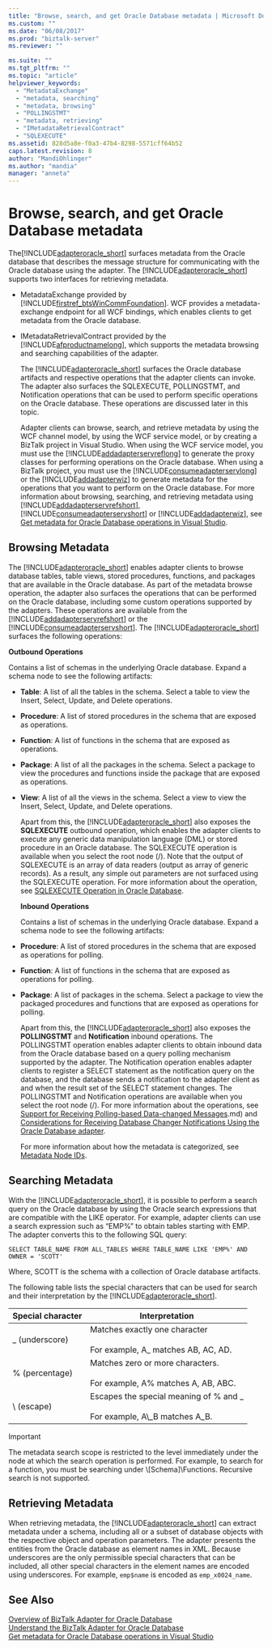 ```yaml
---
title: "Browse, search, and get Oracle Database metadata | Microsoft Docs"
ms.custom: ""
ms.date: "06/08/2017"
ms.prod: "biztalk-server"
ms.reviewer: ""

ms.suite: ""
ms.tgt_pltfrm: ""
ms.topic: "article"
helpviewer_keywords: 
  - "MetadataExchange"
  - "metadata, searching"
  - "metadata, browsing"
  - "POLLINGSTMT"
  - "metadata, retrieving"
  - "IMetadataRetrievalContract"
  - "SQLEXECUTE"
ms.assetid: 828d5a8e-f0a3-47b4-8298-5571cff64b52
caps.latest.revision: 8
author: "MandiOhlinger"
ms.author: "mandia"
manager: "anneta"
---
```

# Browse, search, and get Oracle Database metadata
The[!INCLUDE[adapteroracle_short](../../includes/adapteroracle-short-md.md)] surfaces metadata from the Oracle database that describes the message structure for communicating with the Oracle database using the adapter. The [!INCLUDE[adapteroracle_short](../../includes/adapteroracle-short-md.md)] supports two interfaces for retrieving metadata.  
  
- MetadataExchange provided by [!INCLUDE[firstref_btsWinCommFoundation](../../includes/firstref-btswincommfoundation-md.md)]. WCF provides a metadata-exchange endpoint for all WCF bindings, which enables clients to get metadata from the Oracle database.  
  
- IMetadataRetrievalContract provided by the [!INCLUDE[afproductnamelong](../../includes/afproductnamelong-md.md)], which supports the metadata browsing and searching capabilities of the adapter.  
  
  The [!INCLUDE[adapteroracle_short](../../includes/adapteroracle-short-md.md)] surfaces the Oracle database artifacts and respective operations that the adapter clients can invoke. The adapter also surfaces the SQLEXECUTE, POLLINGSTMT, and Notification operations that can be used to perform specific operations on the Oracle database. These operations are discussed later in this topic.  
  
  Adapter clients can browse, search, and retrieve metadata by using the WCF channel model, by using the WCF service model, or by creating a BizTalk project in Visual Studio. When using the WCF service model, you must use the [!INCLUDE[addadapterservreflong](../../includes/addadapterservreflong-md.md)] to generate the proxy classes for performing operations on the Oracle database. When using a BizTalk project, you must use the [!INCLUDE[consumeadapterservlong](../../includes/consumeadapterservlong-md.md)] or the [!INCLUDE[addadapterwiz](../../includes/addadapterwiz-md.md)] to generate metadata for the operations that you want to perform on the Oracle database. For more information about browsing, searching, and retrieving metadata using [!INCLUDE[addadapterservrefshort](../../includes/addadapterservrefshort-md.md)], [!INCLUDE[consumeadapterservshort](../../includes/consumeadapterservshort-md.md)] or [!INCLUDE[addadapterwiz](../../includes/addadapterwiz-md.md)], see [Get metadata for Oracle Database operations in Visual Studio](../../adapters-and-accelerators/adapter-oracle-database/get-metadata-for-oracle-database-operations-in-visual-studio.md).  
  
## Browsing Metadata  
 The [!INCLUDE[adapteroracle_short](../../includes/adapteroracle-short-md.md)] enables adapter clients to browse database tables, table views, stored procedures, functions, and packages that are available in the Oracle database. As part of the metadata browse operation, the adapter also surfaces the operations that can be performed on the Oracle database, including some custom operations supported by the adapters. These operations are available from the [!INCLUDE[addadapterservrefshort](../../includes/addadapterservrefshort-md.md)] or the [!INCLUDE[consumeadapterservshort](../../includes/consumeadapterservshort-md.md)]. The [!INCLUDE[adapteroracle_short](../../includes/adapteroracle-short-md.md)] surfaces the following operations:  
  
 **Outbound Operations**  
  
 Contains a list of schemas in the underlying Oracle database. Expand a schema node to see the following artifacts:  
  
- **Table**: A list of all the tables in the schema. Select a table to view the Insert, Select, Update, and Delete operations.  
  
- **Procedure**: A list of stored procedures in the schema that are exposed as operations.  
  
- **Function**: A list of functions in the schema that are exposed as operations.  
  
- **Package**: A list of all the packages in the schema. Select a package to view the procedures and functions inside the package that are exposed as operations.  
  
- **View**: A list of all the views in the schema. Select a view to view the Insert, Select, Update, and Delete operations.  
  
  Apart from this, the [!INCLUDE[adapteroracle_short](../../includes/adapteroracle-short-md.md)] also exposes the **SQLEXECUTE** outbound operation, which enables the adapter clients to execute any generic data manipulation language (DML) or stored procedure in an Oracle database. The SQLEXECUTE operation is available when you select the root node (/). Note that the output of SQLEXECUTE is an array of data readers (output as array of generic records). As a result, any simple out parameters are not surfaced using the SQLEXECUTE operation. For more information about the operation, see [SQLEXECUTE Operation in Oracle Database](../../adapters-and-accelerators/adapter-oracle-database/sqlexecute-operation-in-oracle-database.md).  
  
  **Inbound Operations**  
  
  Contains a list of schemas in the underlying Oracle database. Expand a schema node to see the following artifacts:  
  
- **Procedure**: A list of stored procedures in the schema that are exposed as operations for polling.  
  
- **Function**: A list of functions in the schema that are exposed as operations for polling.  
  
- **Package**: A list of packages in the schema. Select a package to view the packaged procedures and functions that are exposed as operations for polling.  
  
  Apart from this, the [!INCLUDE[adapteroracle_short](../../includes/adapteroracle-short-md.md)] also exposes the **POLLINGSTMT** and **Notification** inbound operations. The POLLINGSTMT operation enables adapter clients to obtain inbound data from the Oracle database based on a query polling mechanism supported by the adapter. The Notification operation enables adapter clients to register a SELECT statement as the notification query on the database, and the database sends a notification to the adapter client as and when the result set of the SELECT statement changes. The POLLINGSTMT and Notification operations are available when you select the root node (/). For more information about the operations, see [Support for Receiving Polling-based Data-changed Messages](../../adapters-and-accelerators/adapter-oracle-database/support-for-receiving-polling-based-data-changed-messages-in-oracle-database.md).md) and [Considerations for Receiving Database Changer Notifications Using the Oracle Database adapter](../../adapters-and-accelerators/adapter-oracle-database/before-you-receive-database-change-notifications-using-the-oracle-db-adapter.md).  
  
  For more information about how the metadata is categorized, see [Metadata Node IDs](../../adapters-and-accelerators/adapter-oracle-database/metadata-node-ids3.md).  
  
## Searching Metadata  
 With the [!INCLUDE[adapteroracle_short](../../includes/adapteroracle-short-md.md)], it is possible to perform a search query on the Oracle database by using the Oracle search expressions that are compatible with the LIKE operator. For example, adapter clients can use a search expression such as “EMP%” to obtain tables starting with EMP. The adapter converts this to the following SQL query:  
  
```  
SELECT TABLE_NAME FROM ALL_TABLES WHERE TABLE_NAME LIKE 'EMP%' AND OWNER = 'SCOTT'  
```  
  
 Where, SCOTT is the schema with a collection of Oracle database artifacts.  
  
 The following table lists the special characters that can be used for search and their interpretation by the [!INCLUDE[adapteroracle_short](../../includes/adapteroracle-short-md.md)].  
  
|Special character|Interpretation|  
|-----------------------|--------------------|  
|_ (underscore)|Matches exactly one character<br /><br /> For example, A_ matches AB, AC, AD.|  
|% (percentage)|Matches zero or more characters.<br /><br /> For example, A% matches A, AB, ABC.|  
|\ (escape)|Escapes the special meaning of % and _<br /><br /> For example, A\\_B matches A_B.|  
  
> [!IMPORTANT]
>  The metadata search scope is restricted to the level immediately under the node at which the search operation is performed. For example, to search for a function, you must be searching under \\[Schema]\Functions. Recursive search is not supported.  
  
## Retrieving Metadata  
 When retrieving metadata, the [!INCLUDE[adapteroracle_short](../../includes/adapteroracle-short-md.md)] can extract metadata under a schema, including all or a subset of database objects with the respective object and operation parameters. The adapter presents the entities from the Oracle database as element names in XML. Because underscores are the only permissible special characters that can be included, all other special characters in the element names are encoded using underscores. For example, `emp$name` is encoded as `emp_x0024_name`.  
  
## See Also  
 [Overview of BizTalk Adapter for Oracle Database](../../adapters-and-accelerators/adapter-oracle-database/overview-of-biztalk-adapter-for-oracle-database.md)   
 [Understand the BizTalk Adapter for Oracle Database](../../adapters-and-accelerators/adapter-oracle-database/understand-the-biztalk-adapter-for-oracle-database.md)   
[Get metadata for Oracle Database operations in Visual Studio](../../adapters-and-accelerators/adapter-oracle-database/get-metadata-for-oracle-database-operations-in-visual-studio.md)